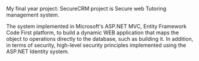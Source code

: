 My final year project: SecureCRM project is Secure web Tutoring management system.

The system implemented in Microsoft's ASP.NET MVC, Entity Framework Code First platform, to build a dynamic WEB application that maps the object to operations directly to the database, such as building it. In addition, in terms of security, high-level security principles implemented using the ASP.NET Identity system. 
